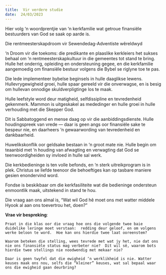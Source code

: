 ```yaml
---
title:  Vir verdere studie
date:  24/03/2023
---
```


Hier volg ‘n woordprentjie van ‘n kerkfamilie wat getroue finansiële bestuurders van God se saak op aarde is.

Die rentmeesterskapdroom vir Sewendedag-Adventiste wêreldwyd

‘n Droom vir die toekoms: die predikante en plaaslike kerkleiers het sukses behaal om ‘n rentmeesterskapkultuur in die gemeentes tot stand te bring. Hulle het onderrig, opleiding en ondersteuning gegee, en die kerkfamilie aangemoedig om finansiële bestuur volgens die Bybel se riglyne toe te pas.

Die lede implementeer bybelse beginsels in hulle daaglikse lewens. Hullevrygewigheid groei, hulle spaar gereeld vir die onverwagse, en is besig om hullevan onnodige skuldverpligtinge los te maak.

Hulle leefstyle word deur matigheid, selfdissipline en tevredenheid gekenmerk. Mammon is uitgeskakel as mededinger en hulle groei in hulle verhouding met die Skepper God.

Dit is Sabbatoggend en mense daag op vir die aanbiddingsdienste. Hulle houdingspreek van vrede — daar is geen angs oor finansiële sake te bespeur nie, en daarheers ‘n gewaarwording van tevredenheid en dankbaarheid.

Huwelikskonflik oor geldsake bestaan in ‘n groot mate nie. Hulle begin om teaanbid met ‘n houding van afwagting en verwagting dat God se teenwoordigheiden sy invloed in hulle sal werk.

Die kerkbedieninge is ten volle befonds, en ‘n sterk uitreikprogram is in plek. Christus se liefde teenoor die behoeftiges kan op tasbare maniere gesien enondervind word.

Fondse is beskikbaar om die kerkfasiliteite wat die bedieninge ondersteun enmoontlik maak, uitstekend in stand te hou.

Die vraag aan ons almal is, “Wat wil God hê moet ons met watter middele Hyook al aan ons toevertrou het, doen?”

**Vrae vir bespreking**:

`Praat in die klas oor die vraag hoe ons die volgende twee baie duidelike leringe moet verstaan:  redding deur geloof, en om volgens werke beloon te word.  Hoe kan ons hierdie twee laat ooreenstem?`

`Waarom beteken die stelling, wees tevrede met wat jy het, nie dat ons nie ons finansiële status mag verbeter nie?  Dit wil sê, waarom bots hierdie twee stellings nie noodwendig met mekaar nie?`

`Daar is geen twyfel dat die ewigheid ‘n werklikheid is nie. Watter keuses maak ons nou, selfs die “kleiner” keuses, wat sal bepaal waar ons die ewigheid gaan deurbring?`